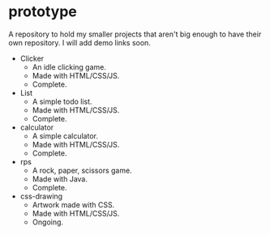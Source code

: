 # prototype
A repository to hold my smaller projects that aren't big enough to have their own repository. I will add demo links soon.

* Clicker
  * An idle clicking game. 
  * Made with HTML/CSS/JS.
  * Complete.
* List
  * A simple todo list. 
  * Made with HTML/CSS/JS. 
  * Complete.
* calculator
  * A simple calculator.
  * Made with HTML/CSS/JS.
  * Complete.
* rps
  * A rock, paper, scissors game. 
  * Made with Java.
  * Complete.
* css-drawing
  * Artwork made with CSS.
  * Made with HTML/CSS/JS.
  * Ongoing.
